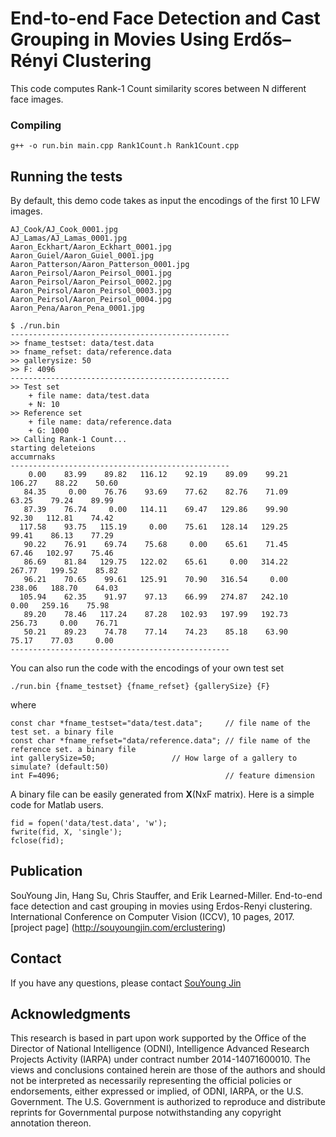 # End-to-end Face Detection and Cast Grouping in Movies Using Erdős–Rényi Clustering

This code computes Rank-1 Count similarity scores between N different face images. 


### Compiling

```
g++ -o run.bin main.cpp Rank1Count.h Rank1Count.cpp
```

## Running the tests
By default, this demo code takes as input the encodings of the first 10 LFW images.
```
AJ_Cook/AJ_Cook_0001.jpg
AJ_Lamas/AJ_Lamas_0001.jpg
Aaron_Eckhart/Aaron_Eckhart_0001.jpg
Aaron_Guiel/Aaron_Guiel_0001.jpg
Aaron_Patterson/Aaron_Patterson_0001.jpg
Aaron_Peirsol/Aaron_Peirsol_0001.jpg
Aaron_Peirsol/Aaron_Peirsol_0002.jpg
Aaron_Peirsol/Aaron_Peirsol_0003.jpg
Aaron_Peirsol/Aaron_Peirsol_0004.jpg
Aaron_Pena/Aaron_Pena_0001.jpg
```

```
$ ./run.bin
-------------------------------------------------
>> fname_testset: data/test.data 
>> fname_refset: data/reference.data 
>> gallerysize: 50 
>> F: 4096 
-------------------------------------------------
>> Test set
	+ file name: data/test.data
	+ N: 10 
>> Reference set
	+ file name: data/reference.data
	+ G: 1000 
>> Calling Rank-1 Count...
starting deleteions
accumrnaks
-------------------------------------------------
    0.00    83.99    89.82   116.12    92.19    89.09    99.21   106.27    88.22    50.60 
   84.35     0.00    76.76    93.69    77.62    82.76    71.09    63.25    79.24    89.99 
   87.39    76.74     0.00   114.11    69.47   129.86    99.90    92.30   112.81    74.42 
  117.58    93.75   115.19     0.00    75.61   128.14   129.25    99.41    86.13    77.29 
   90.22    76.91    69.74    75.68     0.00    65.61    71.45    67.46   102.97    75.46 
   86.69    81.84   129.75   122.02    65.61     0.00   314.22   267.77   199.52    85.82 
   96.21    70.65    99.61   125.91    70.90   316.54     0.00   238.06   188.70    64.03 
  105.94    62.35    91.97    97.13    66.99   274.87   242.10     0.00   259.16    75.98 
   89.20    78.46   117.24    87.28   102.93   197.99   192.73   256.73     0.00    76.71 
   50.21    89.23    74.78    77.14    74.23    85.18    63.90    75.17    77.03     0.00 
-------------------------------------------------

```

You can also run the code with the encodings of your own test set 
```
./run.bin {fname_testset} {fname_refset} {gallerySize} {F}
```
where
```
const char *fname_testset="data/test.data"; 	// file name of the test set. a binary file	
const char *fname_refset="data/reference.data"; // file name of the reference set. a binary file 
int gallerySize=50; 				// How large of a gallery to simulate? (default:50)
int F=4096;                                     // feature dimension
```

A binary file can be easily generated from **X**(NxF matrix). Here is a simple code for Matlab users.
```
fid = fopen('data/test.data', 'w');
fwrite(fid, X, 'single');
fclose(fid);
```

## Publication
SouYoung Jin, Hang Su, Chris Stauffer, and Erik Learned-Miller.  End-to-end face detection and cast grouping in movies using Erdos-Renyi clustering. International Conference on Computer Vision (ICCV), 10 pages, 2017. [project page] (http://souyoungjin.com/erclustering)

## Contact
If you have any questions, please contact [SouYoung Jin](souyoungjin@cs.umass.edu)

## Acknowledgments

This research is based in part upon work supported by the Office of the Director of National Intelligence (ODNI), Intelligence Advanced Research Projects Activity (IARPA) under contract number 2014-14071600010. The views and conclusions contained herein are those of the authors and should not be interpreted as necessarily representing the official policies or endorsements, either expressed or implied, of ODNI, IARPA, or the U.S. Government.  The U.S. Government is authorized to reproduce and distribute reprints for Governmental purpose notwithstanding any copyright annotation thereon.
